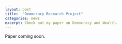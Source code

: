 ```yaml
---
layout: post
title:  "Democracy Research Project"
categories: news
excerpt: Check out my paper on Democracy and Wealth.
---
```


Paper coming soon.


